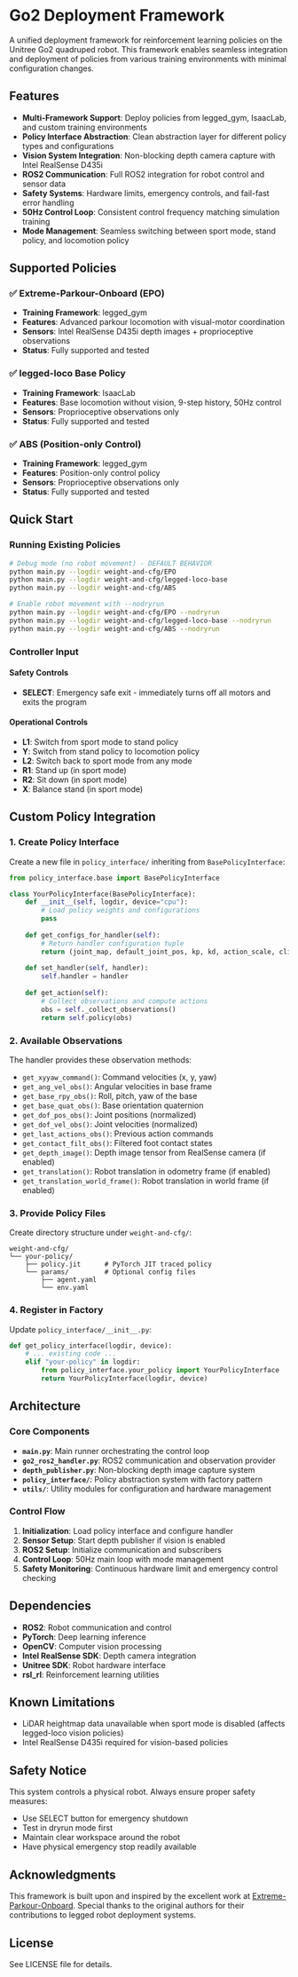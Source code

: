 # Go2 Deployment Framework

A unified deployment framework for reinforcement learning policies on the Unitree Go2 quadruped robot. This framework enables seamless integration and deployment of policies from various training environments with minimal configuration changes.

## Features

- **Multi-Framework Support**: Deploy policies from legged_gym, IsaacLab, and custom training environments
- **Policy Interface Abstraction**: Clean abstraction layer for different policy types and configurations
- **Vision System Integration**: Non-blocking depth camera capture with Intel RealSense D435i
- **ROS2 Communication**: Full ROS2 integration for robot control and sensor data
- **Safety Systems**: Hardware limits, emergency controls, and fail-fast error handling
- **50Hz Control Loop**: Consistent control frequency matching simulation training
- **Mode Management**: Seamless switching between sport mode, stand policy, and locomotion policy

## Supported Policies

### ✅ Extreme-Parkour-Onboard (EPO)
- **Training Framework**: legged_gym
- **Features**: Advanced parkour locomotion with visual-motor coordination
- **Sensors**: Intel RealSense D435i depth images + proprioceptive observations
- **Status**: Fully supported and tested

### ✅ legged-loco Base Policy
- **Training Framework**: IsaacLab
- **Features**: Base locomotion without vision, 9-step history, 50Hz control
- **Sensors**: Proprioceptive observations only
- **Status**: Fully supported and tested

### ✅ ABS (Position-only Control)
- **Training Framework**: legged_gym
- **Features**: Position-only control policy
- **Sensors**: Proprioceptive observations only
- **Status**: Fully supported and tested

## Quick Start

### Running Existing Policies

```bash
# Debug mode (no robot movement) - DEFAULT BEHAVIOR
python main.py --logdir weight-and-cfg/EPO
python main.py --logdir weight-and-cfg/legged-loco-base
python main.py --logdir weight-and-cfg/ABS

# Enable robot movement with --nodryrun
python main.py --logdir weight-and-cfg/EPO --nodryrun
python main.py --logdir weight-and-cfg/legged-loco-base --nodryrun
python main.py --logdir weight-and-cfg/ABS --nodryrun
```

### Controller Input

#### Safety Controls
- **SELECT**: Emergency safe exit - immediately turns off all motors and exits the program

#### Operational Controls
- **L1**: Switch from sport mode to stand policy
- **Y**: Switch from stand policy to locomotion policy  
- **L2**: Switch back to sport mode from any mode
- **R1**: Stand up (in sport mode)
- **R2**: Sit down (in sport mode)
- **X**: Balance stand (in sport mode)

## Custom Policy Integration

### 1. Create Policy Interface

Create a new file in `policy_interface/` inheriting from `BasePolicyInterface`:

```python
from policy_interface.base import BasePolicyInterface

class YourPolicyInterface(BasePolicyInterface):
    def __init__(self, logdir, device="cpu"):
        # Load policy weights and configurations
        pass
    
    def get_configs_for_handler(self):
        # Return handler configuration tuple
        return (joint_map, default_joint_pos, kp, kd, action_scale, clip_obs, clip_actions)
    
    def set_handler(self, handler):
        self.handler = handler
    
    def get_action(self):
        # Collect observations and compute actions
        obs = self._collect_observations()
        return self.policy(obs)
```

### 2. Available Observations

The handler provides these observation methods:

- `get_xyyaw_command()`: Command velocities (x, y, yaw)
- `get_ang_vel_obs()`: Angular velocities in base frame
- `get_base_rpy_obs()`: Roll, pitch, yaw of the base
- `get_base_quat_obs()`: Base orientation quaternion
- `get_dof_pos_obs()`: Joint positions (normalized)
- `get_dof_vel_obs()`: Joint velocities (normalized)
- `get_last_actions_obs()`: Previous action commands
- `get_contact_filt_obs()`: Filtered foot contact states
- `get_depth_image()`: Depth image tensor from RealSense camera (if enabled)
- `get_translation()`: Robot translation in odometry frame (if enabled)
- `get_translation_world_frame()`: Robot translation in world frame (if enabled)

### 3. Provide Policy Files

Create directory structure under `weight-and-cfg/`:

```
weight-and-cfg/
└── your-policy/
    ├── policy.jit      # PyTorch JIT traced policy
    └── params/         # Optional config files
        ├── agent.yaml
        └── env.yaml
```

### 4. Register in Factory

Update `policy_interface/__init__.py`:

```python
def get_policy_interface(logdir, device):
    # ... existing code ...
    elif "your-policy" in logdir:
        from policy_interface.your_policy import YourPolicyInterface
        return YourPolicyInterface(logdir, device)
```

## Architecture

### Core Components

- **`main.py`**: Main runner orchestrating the control loop
- **`go2_ros2_handler.py`**: ROS2 communication and observation provider
- **`depth_publisher.py`**: Non-blocking depth image capture system
- **`policy_interface/`**: Policy abstraction system with factory pattern
- **`utils/`**: Utility modules for configuration and hardware management

### Control Flow

1. **Initialization**: Load policy interface and configure handler
2. **Sensor Setup**: Start depth publisher if vision is enabled
3. **ROS2 Setup**: Initialize communication and subscribers
4. **Control Loop**: 50Hz main loop with mode management
5. **Safety Monitoring**: Continuous hardware limit and emergency control checking

## Dependencies

- **ROS2**: Robot communication and control
- **PyTorch**: Deep learning inference
- **OpenCV**: Computer vision processing
- **Intel RealSense SDK**: Depth camera integration
- **Unitree SDK**: Robot hardware interface
- **rsl_rl**: Reinforcement learning utilities

## Known Limitations

- LiDAR heightmap data unavailable when sport mode is disabled (affects legged-loco vision policies)
- Intel RealSense D435i required for vision-based policies

## Safety Notice

This system controls a physical robot. Always ensure proper safety measures:
- Use SELECT button for emergency shutdown
- Test in dryrun mode first
- Maintain clear workspace around the robot
- Have physical emergency stop readily available

## Acknowledgments

This framework is built upon and inspired by the excellent work at [Extreme-Parkour-Onboard](https://github.com/change-every/Extreme-Parkour-Onboard). Special thanks to the original authors for their contributions to legged robot deployment systems.

## License

See LICENSE file for details.
